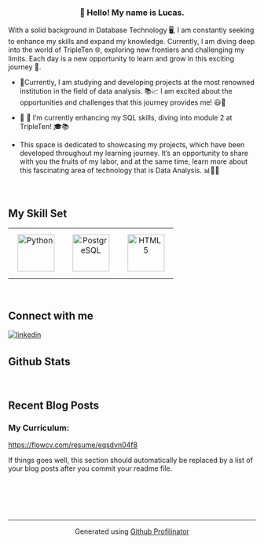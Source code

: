 ### <div align="center">👋 Hello! My name is Lucas.

With a solid background in Database Technology 🖥️, I am constantly seeking to enhance my skills and expand my knowledge. Currently, I am diving deep into the world of TripleTen 🌐, exploring new frontiers and challenging my limits. Each day is a new opportunity to learn and grow in this exciting journey 🚀.</div>  
  

- 🔭Currently, I am studying and developing projects at the most renowned institution in the field of data analysis. 📚📈 I am excited about the opportunities and challenges that this journey provides me! 😃🚀  
  

- 🌱 🚀 I’m currently enhancing my SQL skills, diving into module 2 at TripleTen! 🎓📚  
  

- This space is dedicated to showcasing my projects, which have been developed throughout my learning journey. It’s an opportunity to share with you the fruits of my labor, and at the same time, learn more about this fascinating area of technology that is Data Analysis. 📊👩‍💻  
  

<br/>  


## My Skill Set  
<table><tr><td valign="top" width="33%">

<div align="center">  
<a href="https://www.python.org/" target="_blank"><img style="margin: 10px" src="https://profilinator.rishav.dev/skills-assets/python-original.svg" alt="Python" height="75" /></a>  
</div>

</td><td valign="top" width="33%">

<div align="center">  
<a href="https://www.postgresql.org/" target="_blank"><img style="margin: 10px" src="https://profilinator.rishav.dev/skills-assets/postgresql-original-wordmark.svg" alt="PostgreSQL" height="75" /></a>  
</div>

</td><td valign="top" width="33%">

<div align="center">  
<a href="https://en.wikipedia.org/wiki/HTML5" target="_blank"><img style="margin: 10px" src="https://profilinator.rishav.dev/skills-assets/html5-original-wordmark.svg" alt="HTML5" height="75" /></a>  
</div>  

<div align="center">  
  
</div>

</td></tr></table>  

<br/>  


## Connect with me  
<a href="https://linkedin.com/in/https://www.linkedin.com/in/lucas-henrique-quirino-5b2392302/" target="_blank">
<img src=https://img.shields.io/badge/linkedin-%231E77B5.svg?&style=for-the-badge&logo=linkedin&logoColor=white alt=linkedin style="margin-bottom: 5px;" />
</a>  
  

<br/>  


## Github Stats  
  

<br/>  


## Recent Blog Posts  


### My Curriculum:
https://flowcv.com/resume/eqsdvn04f8
  
<!-- BLOG-POST-LIST:START -->  
If things goes well, this section should automatically be replaced by a list of your blog posts after you commit your readme file. 
<!-- BLOG-POST-LIST:END -->  

<br/>  

  

<br/>  

  

<br/>  


<br />

----
<div align="center">Generated using <a href="https://profilinator.rishav.dev/" target="_blank">Github Profilinator</a></div>
